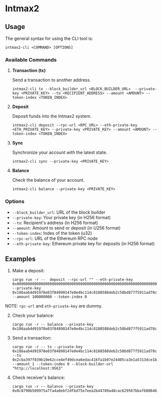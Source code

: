 # Intmax2 

## Usage

The general syntax for using the CLI tool is:

```
intmax2-cli <COMMAND> [OPTIONS]
```

### Available Commands

1. **Transaction (tx)**
   
   Send a transaction to another address.

   ```
   intmax2-cli tx --block_builder_url <BLOCK_BUILDER_URL>  --private-key <PRIVATE_KEY> --to <RECIPIENT_ADDRESS> --amount <AMOUNT> --token-index <TOKEN_INDEX>
   ```

2. **Deposit**
   
   Deposit funds into the Intmax2 system.

   ```
   intmax2-cli deposit --rpc-url <RPC_URL> --eth-private-key <ETH_PRIVATE_KEY> --private-key <PRIVATE_KEY> --amount <AMOUNT> --token-index <TOKEN_INDEX>
   ```

3. **Sync**
   
   Synchronize your account with the latest state.

   ```
   intmax2-cli sync --private-key <PRIVATE_KEY>
   ```

4. **Balance**
   
   Check the balance of your account.

   ```
   intmax2-cli balance --private-key <PRIVATE_KEY>
   ```

### Options

- `--block_builder_url`: URL of the block builder
- `--private-key`: Your private key (in H256 format)
- `--to`: Recipient's address (in H256 format)
- `--amount`: Amount to send or deposit (in U256 format)
- `--token-index`: Index of the token (u32)
- `--rpc-url`: URL of the Ethereum RPC node
- `--eth-private-key`: Ethereum private key for deposits (in H256 format)

## Examples

1. Make a deposit:
   ```
   cargo run -r --  deposit --rpc-url "" --eth-private-key 0x0000000000000000000000000000000000000000000000000000000000000000 --private-key 0x186aab4d91978e03f84890147e0e4bc114c8188588deb2c58bd877f5911ad78c --amount 100000000 --token-index 0
   ```

NOTE: `rpc-url` and `eth-private-key` are dummy.

2. Check your balance:
   ```
   cargo run -r -- balance --private-key 0x186aab4d91978e03f84890147e0e4bc114c8188588deb2c58bd877f5911ad78c
   ```
3. Send a transaction:
   ```
   cargo run -r -- tx --private-key 0x186aab4d91978e03f84890147e0e4bc114c8188588deb2c58bd877f5911ad78c --to 0x2cba397f839b10e62cce4ef49dcea6edac416fa1b97e24405ca3e1a5313dce1b --amount 1 --token-index 0 --block-builder-url "http://localhost:9563"
   ```

4. Check receiver's balance:
   ```
   cargo run -r -- balance --private-key 0x0c8790b509975a7fa4a0ebf2dfbd75e7eea2b44789a48cac629567bbaf680646
